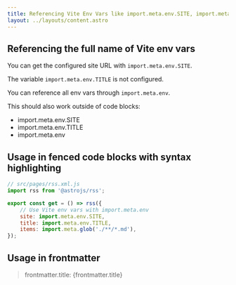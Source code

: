 ```yaml
---
title: Referencing Vite Env Vars like import.meta.env.SITE, import.meta.env.TITLE and import.meta.env
layout: ../layouts/content.astro
---
```


## Referencing the full name of Vite env vars

You can get the configured site URL with `import.meta.env.SITE`.

The variable `import.meta.env.TITLE` is not configured.

You can reference all env vars through `import.meta.env`.

This should also work outside of code blocks:
- import.meta.env.SITE
- import.meta.env.TITLE
- import.meta.env

## Usage in fenced code blocks with syntax highlighting

```js
// src/pages/rss.xml.js
import rss from '@astrojs/rss';

export const get = () => rss({
	// Use Vite env vars with import.meta.env
	site: import.meta.env.SITE,
	title: import.meta.env.TITLE,
	items: import.meta.glob('./**/*.md'),
});
```

## Usage in frontmatter

> frontmatter.title: {frontmatter.title}
